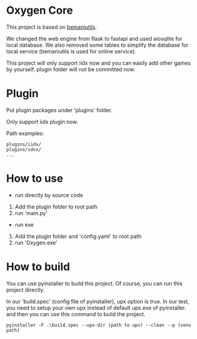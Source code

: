 # Oxygen Core
This project is based on [bemaniutils](https://github.com/DragonMinded/bemaniutils).

We changed the web engine from flask to fastapi and used aiosqlite for local database. 
We also removed some tables to simplify the database for local service (bemaniutils is used for online service).

This project will only support iidx now and you can easily add other games by yourself.
plugin folder will not be committed now.

# Plugin
Put plugin packages under 'plugins' folder.

Only support iidx plugin now.

Path examples:
```
plugins/iidx/
plugins/sdvx/
...
```

# How to use
- run directly by source code
1. Add the plugin folder to root path
2. run 'main.py'
- run exe
1. Add the plugin folder and 'config.yaml' to root path
2. run 'Oxygen.exe'

# How to build
You can use pyinstaller to build this project. Of course, you can run this project directly.

In our 'build.spec' (config file of pyinstaller), upx option is true. In our test, you need to setup your own upx instead of default upx.exe of pyinstaller.
and then you can use this command to build the project.

```
pyinstaller -F .\build.spec --upx-dir (path to upx) --clean --p (venv path)
```


